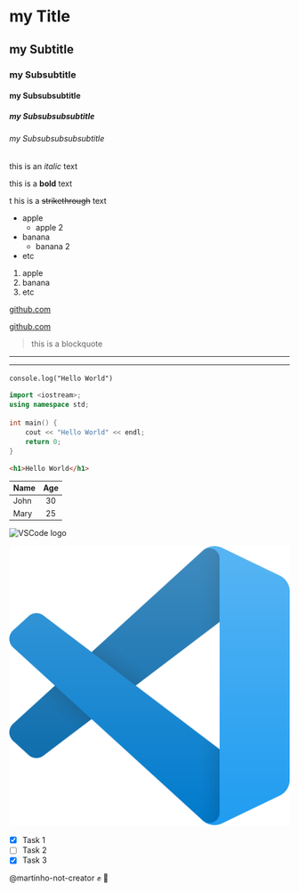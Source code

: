 <!-- HEADINGS -->
# my Title
## my Subtitle
### my Subsubtitle
#### my Subsubsubtitle
##### my Subsubsubsubtitle
###### my Subsubsubsubsubtitle
<!-- Text Style -->
 
this is an *italic* text
 
this is a **bold** text
 
t   his is a ~~strikethrough~~ text
 
<!-- UL -->
* apple
    * apple 2
* banana 
    * banana 2
* etc

1. apple
2. banana
3. etc

[github.com](https://github.com)
 
[github.com](https://github.com "GitHub")

> this is a blockquote
---
___

`console.log("Hello World")`

```c++
import <iostream>;
using namespace std;

int main() {
    cout << "Hello World" << endl;
    return 0;
}
```

```html
<h1>Hello World</h1>
```

| Name | Age |
| ---- | :---: |
| John | 30 |
| Mary | 25 |

![VSCode logo](https://upload.wikimedia.org/wikipedia/commons/thumb/9/9a/Visual_Studio_Code_1.35_icon.svg/2048px-Visual_Studio_Code_1.35_icon.svg.png)

![VSCode logo](Visual_Studio_Code.png "Visual Studio Code logo")

<!-- GITHUB MARKDOWN -->
* [x] Task 1
* [ ] Task 2
* [x] Task 3

@martinho-not-creator :fist: :wave: